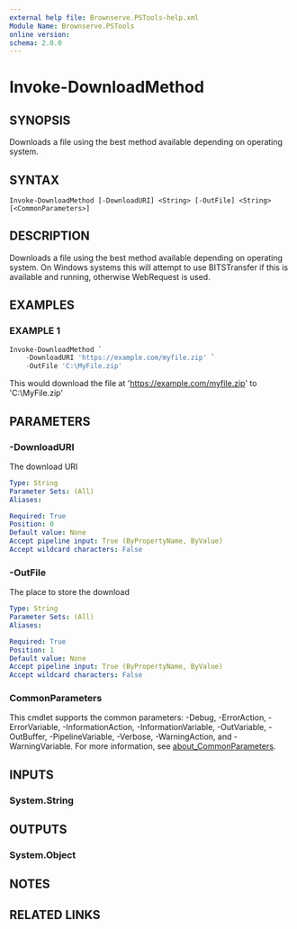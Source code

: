 ```yaml
---
external help file: Brownserve.PSTools-help.xml
Module Name: Brownserve.PSTools
online version:
schema: 2.0.0
---
```


# Invoke-DownloadMethod

## SYNOPSIS
Downloads a file using the best method available depending on operating system.

## SYNTAX

```
Invoke-DownloadMethod [-DownloadURI] <String> [-OutFile] <String> [<CommonParameters>]
```

## DESCRIPTION
Downloads a file using the best method available depending on operating system.
On Windows systems this will attempt to use BITSTransfer if this is available and running, otherwise WebRequest is used.

## EXAMPLES

### EXAMPLE 1
```powershell
Invoke-DownloadMethod `
    -DownloadURI 'https://example.com/myfile.zip' `
    -OutFile 'C:\MyFile.zip'
```

This would download the file at 'https://example.com/myfile.zip' to 'C:\MyFile.zip'

## PARAMETERS

### -DownloadURI
The download URI

```yaml
Type: String
Parameter Sets: (All)
Aliases:

Required: True
Position: 0
Default value: None
Accept pipeline input: True (ByPropertyName, ByValue)
Accept wildcard characters: False
```

### -OutFile
The place to store the download

```yaml
Type: String
Parameter Sets: (All)
Aliases:

Required: True
Position: 1
Default value: None
Accept pipeline input: True (ByPropertyName, ByValue)
Accept wildcard characters: False
```

### CommonParameters
This cmdlet supports the common parameters: -Debug, -ErrorAction, -ErrorVariable, -InformationAction, -InformationVariable, -OutVariable, -OutBuffer, -PipelineVariable, -Verbose, -WarningAction, and -WarningVariable. For more information, see [about_CommonParameters](http://go.microsoft.com/fwlink/?LinkID=113216).

## INPUTS

### System.String
## OUTPUTS

### System.Object
## NOTES

## RELATED LINKS
